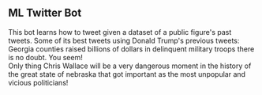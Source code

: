 ## ML Twitter Bot

This bot learns how to tweet given a dataset of a public figure's past tweets. Some of its best tweets using Donald Trump's previous tweets:  
  Georgia counties raised billions of dollars in delinquent military troops there is no doubt. You seem!  
  Only thing Chris Wallace will be a very dangerous moment in the history of the great state of nebraska that got important as the most unpopular and vicious politicians!
